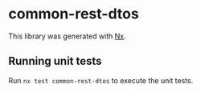 # common-rest-dtos

This library was generated with [Nx](https://nx.dev).

## Running unit tests

Run `nx test common-rest-dtos` to execute the unit tests.
